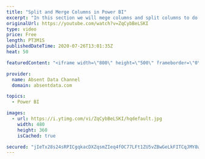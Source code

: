 ```yaml
---
title: "Split and Merge Columns in Power BI"
excerpt: "In this section we will mege columns and split columns to do a depper level of analysis"
originalUrl: https://youtube.com/watch?v=ZqCybBeLSKI
type: video
price: Free
length: PT3M1S
publishedDateTime: 2020-07-26T13:01:35Z
heat: 50

featuredContent: "<iframe width=\"800\" height=\"500\" frameborder=\"0\" src=\"https://www.youtube.com/embed/ZqCybBeLSKI\" allow=\"accelerometer; autoplay; encrypted-media; gyroscope; picture-in-picture\" allowfullscreen></iframe>"

provider:
  name: Absent Data Channel
  domain: absentdata.com

topics:
  - Power BI

images:
  - url: https://i.ytimg.com/vi/ZqCybBeLSKI/hqdefault.jpg
    width: 480
    height: 360
    isCached: true

secured: "jIeTx28s24sRPICgqkacDXZqsmZIeq4fOC77LFt1ZU5vZBwGeLkFITCqJMY8wcFD5Mx+z0NZZJDrpG10mgrX5AbkFPFxl5ZEqX8O05APIfvy/h7dofs4/tIb+HE2eWgq9/bjkqObl3j9pAhsIqKpawn6LSU1bj0asW/5Q/tI64srjLL5u51cWEaqytWwbIBoFxWR3e8h6NSeUN0vDxMnEoXJ+zD4/6Yrw96la+apWdD2SbFscYdcSSYViCMUbi8dD63EAheSjWHVQQr1W70AovR+UfrMjEZbj8xuzvchGukfmhUrUfHWXaSGMkW1j2NDBCuNRwF+0hDvo/K8Jl2fFx4FdyXypqLjQUDNcOU3yaVFEo2AVGAGXN4VYBzXJADTsiIG7OrsLDriGhb4GVhsGesI2LjHzOqrWh27g6cqkao=;fVC/uuqQ8yjSS5wUCO2DBA=="
---
```


